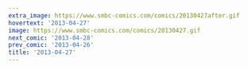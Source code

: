 ```yaml
---
extra_image: https://www.smbc-comics.com/comics/20130427after.gif
hovertext: '2013-04-27'
image: https://www.smbc-comics.com/comics/20130427.gif
next_comic: '2013-04-28'
prev_comic: '2013-04-26'
title: '2013-04-27'
---
```


